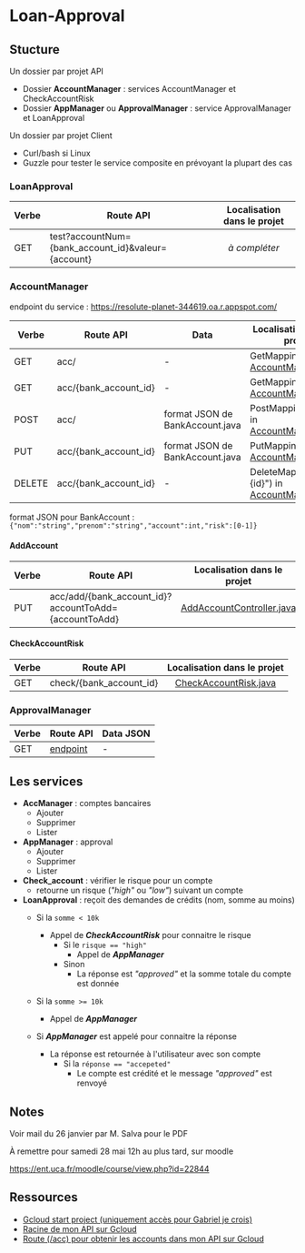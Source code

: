 # Loan-Approval

## Stucture

Un dossier par projet API
 - Dossier **AccountManager** : services AccountManager et CheckAccountRisk
 - Dossier **AppManager** ou **ApprovalManager** : service ApprovalManager et LoanApproval

Un dossier par projet Client
 - Curl/bash si Linux
 - Guzzle pour tester le service composite en prévoyant la plupart des cas

### LoanApproval

| Verbe | Route API | Localisation dans le projet |
| --- | --- | :---: |
| GET | test?accountNum={bank_account_id}&valeur={account} | *à compléter* |

### AccountManager

endpoint du service : https://resolute-planet-344619.oa.r.appspot.com/

| Verbe | Route API | Data | Localisation dans le projet |
| --- | --- | --- | --- |
| GET | acc/ | - | GetMapping in [AccountManager.java](account-manager/src/main/java/gabriel/AccountManager/controllers/AccManager.java) |
| GET | acc/{bank_account_id} | - | GetMapping("{id}") in [AccountManager.java](/account-manager/src/main/java/gabriel/AccountManager/controllers/AccManager.java) |
| POST | acc/ | format JSON de BankAccount.java | PostMapping("{id}") in [AccountManager.java](account-manager/src/main/java/gabriel/AccountManager/controllers/AccManager.java#L35) |
| PUT | acc/{bank_account_id} | format JSON de BankAccount.java | PutMapping("{id}") in [AccountManager.java](account-manager/src/main/java/gabriel/AccountManager/controllers/AccManager.java) |
| DELETE | acc/{bank_account_id} | - | DeleteMapping("{id}") in [AccountManager.java](account-manager/src/main/java/gabriel/AccountManager/controllers/AccManager.java)

format JSON pour BankAccount : `{"nom":"string","prenom":"string","account":int,"risk":[0-1]}`

#### AddAccount
| Verbe | Route API | Localisation dans le projet |
| --- | --- | :---: |
| PUT | acc/add/{bank_account_id}?accountToAdd={accountToAdd} | [AddAccountController.java](account-manager/src/main/java/gabriel/AccountManager/controllers/AddAccountController.java) |

#### CheckAccountRisk

| Verbe | Route API | Localisation dans le projet |
| --- | --- | :---: |
| GET | check/{bank_account_id} | [CheckAccountRisk.java](account-manager/src/main/java/gabriel/AccountManager/controllers/CheckAccountRisk.java) |

### ApprovalManager

| Verbe | Route API | Data JSON |
| --- | --- | --- |
| GET | [endpoint](https://pacific-beach-06731.herokuapp.com/list/approvals) | - |

## Les services
 - **AccManager** : comptes bancaires 
	 - Ajouter
	 - Supprimer
	 - Lister
  - **AppManager** : approval
	 - Ajouter
	 - Supprimer
	 - Lister
- **Check_account** : vérifier le risque pour un compte 
	 - retourne un risque (*"high"* ou  *"low"*) suivant un compte
- **LoanApproval** : reçoit des demandes de crédits (nom, somme  au moins)
	 - Si la `somme < 10k` 
		 - Appel de ***CheckAccountRisk*** pour connaitre le risque
			 - Si le `risque == "high"`
				 - Appel de ***AppManager***
			 - Sinon
				 - La réponse est *"approved"* et la somme totale du compte est donnée 
	 -  Si la `somme >= 10k`
		 - Appel de ***AppManager***

	 - Si ***AppManager*** est appelé pour connaitre la réponse
		 - La réponse est retournée à l'utilisateur avec son compte
			 - Si la `réponse == "accepeted"`
				 - Le compte est crédité et le message *"approved"* est renvoyé

## Notes

Voir mail du 26 janvier par M. Salva pour le PDF

À remettre pour samedi 28 mai 12h au plus tard, sur moodle 

 https://ent.uca.fr/moodle/course/view.php?id=22844


## Ressources

 - [Gcloud start project (uniquement accès pour Gabriel je crois)](https://console.cloud.google.com/appengine/start?project=resolute-planet-344619)
 - [Racine de mon API sur Gcloud](https://resolute-planet-344619.oa.r.appspot.com/)
 - [Route (/acc) pour obtenir les accounts dans mon API sur Gcloud](https://resolute-planet-344619.oa.r.appspot.com/acc)
